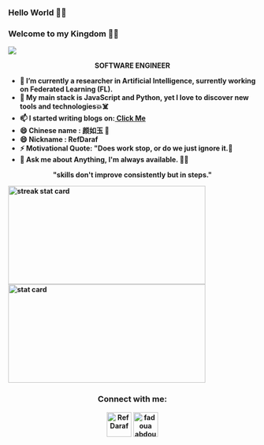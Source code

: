 

### Hello World  👋👾
### Welcome to my Kingdom 💫✨
  <img src="https://komarev.com/ghpvc/?username=fadouaabdoul&label=Profile%20views&color=0e75b6&style=flat">


<!--<img align="right" height="380" width="400" src="https://cdn.dribbble.com/users/2238041/screenshots/4763918/working.gif" />--->


<div>
  <p align="center"><b>SOFTWARE ENGINEER</p>
<ul>
<li> 🔭 I’m currently a researcher in Artificial Intelligence, surrently working on Federated Learning (FL). </li>
<li>🌱 My main stack is JavaScript and Python, yet I love to discover new tools and technologies💥☠️</li>
<li> 📫 I started writing blogs on:<a href="https://refdaraf.hashnode.dev"> Click Me</a></li>
<li>😄 Chinese name : 颜如玉 🍁 </li>
<li> 😄 Nickname : RefDaraf  </li>
<li>⚡ Motivational Quote: "Does work stop, or do we just ignore it.🦋 </li>
<li>💬 Ask me about Anything, I'm always available. 😶‍🌫️ </li>
 </ul>
  
<p align="center">"skills don't improve consistently but in steps." </p>

<img align="left" alt= "streak stat card" height="200px" width="400" src="https://github-readme-streak-stats.herokuapp.com/?user=fadouaabdoul&theme=radical"/>
<img   alt= " stat card" height="200px" width="400" src="https://github-readme-stats.vercel.app/api?username=fadouaabdoul&show_icons=true&theme=radical">





<h3 align="center">Connect with me:</h3>
<p align="center">
<a href="https://twitter.com/RefDaraf" target="blank"><img align="center" src="https://img.icons8.com/cute-clipart/64/000000/twitter.png" alt="RefDaraf" height="50" width="50" /></a> 
<a href="https://www.linkedin.com/in/fadoua-abdoulmoulah-38236a157/" target="blank"><img align="center" src="https://img.icons8.com/cute-clipart/64/000000/linkedin.png" alt="fadoua abdoumo" height="50" width="50" /></a>
  


  
